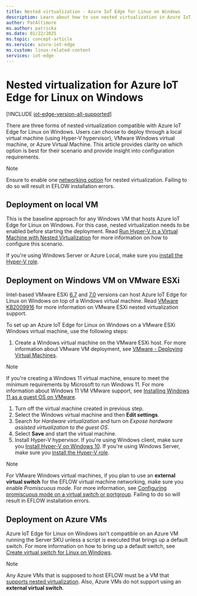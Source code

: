 ```yaml
---
title: Nested virtualization - Azure IoT Edge for Linux on Windows
description: Learn about how to use nested virtualization in Azure IoT Edge for Linux on Windows and the different deployment options available.
author: PatAltimore
ms.author: patricka
ms.date: 01/22/2025
ms.topic: concept-article
ms.service: azure-iot-edge
ms.custom: linux-related-content
services: iot-edge
---
```


# Nested virtualization for Azure IoT Edge for Linux on Windows

[!INCLUDE [iot-edge-version-all-supported](includes/iot-edge-version-all-supported.md)]

There are three forms of nested virtualization compatible with Azure IoT Edge for Linux on Windows. Users can choose to deploy through a local virtual machine (using Hyper-V hypervisor), VMware Windows virtual machine, or Azure Virtual Machine. This article provides clarity on which option is best for their scenario and provide insight into configuration requirements.

> [!NOTE]
> Ensure to enable one [networking option](/virtualization/hyper-v-on-windows/user-guide/nested-virtualization#networking-options) for nested virtualization. Failing to do so will result in EFLOW installation errors. 

## Deployment on local VM

This is the baseline approach for any Windows VM that hosts Azure IoT Edge for Linux on Windows. For this case, nested virtualization needs to be enabled before starting the deployment. Read [Run Hyper-V in a Virtual Machine with Nested Virtualization](/virtualization/hyper-v-on-windows/user-guide/nested-virtualization) for more information on how to configure this scenario.

If you're using Windows Server or Azure Local, make sure you [install the Hyper-V role](/windows-server/virtualization/hyper-v/get-started/install-the-hyper-v-role-on-windows-server).

## Deployment on Windows VM on VMware ESXi
Intel-based VMware ESXi [6.7](https://docs.vmware.com/en/VMware-vSphere/6.7/rn/vsphere-esxi-vcenter-server-67-release-notes.html) and [7.0](https://techdocs.broadcom.com/us/en/vmware-cis/vsphere/vsphere/7-0/release-notes/vsphere-esxi-vcenter-server-70-release-notes.html) versions can host Azure IoT Edge for Linux on Windows on top of a Windows virtual machine. Read [VMware KB2009916](https://kb.vmware.com/s/article/2009916) for more information on VMware ESXi nested virtualization support. 

To set up an Azure IoT Edge for Linux on Windows on a VMware ESXi Windows virtual machine, use the following steps:
1. Create a Windows virtual machine on the VMware ESXi host. For more information about VMware VM deployment, see [VMware - Deploying Virtual Machines](https://docs.vmware.com/en/VMware-vSphere/7.0/com.vmware.vsphere.vm_admin.doc/GUID-39D19B2B-A11C-42AE-AC80-DDA8682AB42C.html).
>[!NOTE]
> If you're creating a Windows 11 virtual machine, ensure to meet the minimum requirements by Microsoft to run Windows 11. For more information about Windows 11 VM VMware support, see [Installing Windows 11 as a guest OS on VMware](https://kb.vmware.com/s/article/86207).
1. Turn off the virtual machine created in previous step.
1. Select the Windows virtual machine and then **Edit settings**.
1. Search for _Hardware virtualization_ and turn on _Expose hardware assisted virtualization to the guest OS_.
1. Select **Save** and start the virtual machine.
1. Install Hyper-V hypervisor. If you're using Windows client, make sure you [Install Hyper-V on Windows 10](/virtualization/hyper-v-on-windows/quick-start/enable-hyper-v). If you're using Windows Server, make sure you [install the Hyper-V role](/windows-server/virtualization/hyper-v/get-started/install-the-hyper-v-role-on-windows-server). 

> [!NOTE]
> For VMware Windows virtual machines, if you plan to use an **external virtual switch** for the EFLOW virtual machine networking, make sure you enable _Promiscuous mode_. For more information, see [Configuring promiscuous mode on a virtual switch or portgroup](https://kb.vmware.com/s/article/1004099). Failing to do so will result in EFLOW installation errors.

## Deployment on Azure VMs

Azure IoT Edge for Linux on Windows isn't compatible on an Azure VM running the Server SKU unless a script is executed that brings up a default switch. For more information on how to bring up a default switch, see [Create virtual switch for Linux on Windows](how-to-create-virtual-switch.md).

> [!NOTE]
> Any Azure VMs that is supposed to host EFLOW must be a VM that [supports nested virtualization](/azure/virtual-machines/acu). Also, Azure VMs do not support using an **external virtual switch**. 
